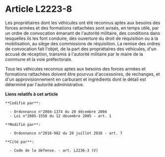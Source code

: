 # Article L2223-8

Les propriétaires dont les véhicules ont été reconnus aptes aux besoins des forces armées et des formations rattachées sont
avisés, en temps utile, par un ordre de convocation émanant de l'autorité militaire, des conditions dans lesquelles ils les
font conduire, dès ouverture du droit de réquisition ou à la mobilisation, au siège des commissions de réquisition. La remise
des ordres de convocation fait l'objet, de la part des propriétaires des véhicules, d'un accusé de réception, transmis à
l'autorité militaire par le maire de la commune et la voie préfectorale.

Tous les véhicules reconnus aptes aux besoins des forces armées et formations rattachées doivent être pourvus d'accessoires,
de rechanges, et d'un approvisionnement en carburant et ingrédients dont le détail est déterminé par l'autorité
administrative.

**Liens relatifs à cet article**

	**Codifié par**:

	  - Ordonnance n°2004-1374 du 20 décembre 2004
	  - Loi n°2005-1550 du 12 décembre 2005 - art. 1

	**Modifié par**:

	  - Ordonnance n°2016-982 du 20 juillet 2016 - art. 7

	**Cité par**:

	  - Code de la défense. - art. L2236-3 (V)
